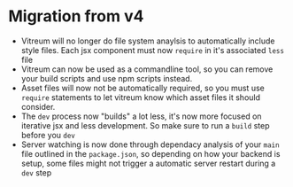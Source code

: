 # Migration from v4

- Vitreum will no longer do file system anaylsis to automatically include style files. Each jsx component must now `require` in it's associated `less` file
- Vitreum can now be used as a commandline tool, so you can remove your build scripts and use npm scripts instead.
- Asset files will now not be automatically required, so you must use `require` statements to let vitreum know which asset files it should consider.
- The `dev` process now "builds" a lot less, it's now more focused on iterative jsx and less development. So make sure to run a `build` step before you `dev`
- Server watching is now done through dependacy analysis of your `main` file outlined in the `package.json`, so depending on how your backend is setup, some files might not trigger a automatic server restart during a `dev` step